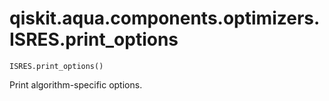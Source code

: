 # qiskit.aqua.components.optimizers.ISRES.print\_options

`ISRES.print_options()`

Print algorithm-specific options.
